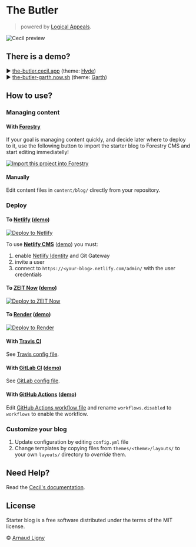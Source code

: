 # The Butler

>  powered by [Logical Appeals](https://logicalappeals.com).

![Cecil preview](static/images/cecil-preview.png)

## There is a demo?

:arrow_forward: [the-butler.cecil.app](https://the-butler.cecil.app) (theme: [Hyde](https://github.com/Cecilapp/theme-hyde))  
:arrow_forward: [the-butler-garth.now.sh](https://the-butler-garth.now.sh) (theme: [Garth](https://github.com/Cecilapp/theme-garth))

## How to use?

### Managing content

#### With [Forestry](https://forestry.io)

If your goal is managing content quickly, and decide later where to deploy to it, use the following button to import the starter blog to Forestry CMS and start editing immediatelly!

[![Import this project into Forestry](https://assets.forestry.io/import-to-forestryK.svg)](https://cecil.app/cms/forestry/import/)

#### Manually

Edit content files in `content/blog/` directly from your repository.

### Deploy

#### To [Netlify](https://www.netlify.com) ([demo](https://the-butler.cecil.app))

[![Deploy to Netlify](https://www.netlify.com/img/deploy/button.svg)](https://app.netlify.com/start/deploy?repository=https://github.com/Cecilapp/the-butler&stack=cms)

To use [**Netlify CMS**](https://www.netlifycms.org) ([demo](https://the-butler.cecil.app/admin/)) you must:
1. enable [Netlify Identity](https://docs.netlify.com/visitor-access/git-gateway/#setup-and-settings) and Git Gateway
2. invite a user
3. connect to `https://<your-blog>.netlify.com/admin/` with the user credentials

#### To [ZEIT Now](https://zeit.co) ([demo](https://the-butler.now.sh))

[![Deploy to ZEIT Now](https://zeit.co/button)](https://zeit.co/new/project?template=https://github.com/Cecilapp/the-butler)

#### To [Render](https://render.com) ([demo](https://the-butler.onrender.com))

[![Deploy to Render](https://render.com/images/deploy-to-render-button.svg)](https://render.com/deploy?repo=https://github.com/Cecilapp/the-butler)

#### With [Travis CI](https://travis-ci.com)

See [Travis config file](/.travis.yml).

#### With [GitLab CI](https://about.gitlab.com/stages-devops-lifecycle/continuous-integration/) ([demo](https://narno.gitlab.io/the-butler/))

See [GitLab config file](/.gitlab-ci.yml).

#### With [GitHub Actions](https://github.com/features/actions) ([demo](https://cecilapp.github.io/the-butler/))

Edit [GitHub Actions workflow file](/.github/workflows.disabled/build-and-deploy.yml) and rename `workflows.disabled` to `workflows` to enable the workflow.

### Customize your blog

1. Update configuration by editing `config.yml` file
2. Change templates by copying files from `themes/<theme>/layouts/` to your own `layouts/` directory to _override_ them.

## Need Help?

Read the [Cecil's documentation](https://cecil.app/documentation/).

## License

Starter blog is a free software distributed under the terms of the MIT license.

© [Arnaud Ligny](https://arnaudligny.fr)
